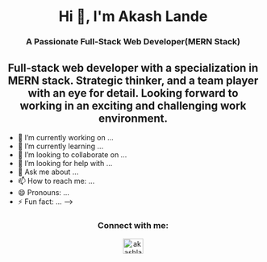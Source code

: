 
<h1 align="center">Hi 👋, I'm Akash Lande</h1>
<h3 align="center">A Passionate Full-Stack Web Developer(MERN Stack)</h3>
<h3><h2 align="center">Full-stack web developer with a specialization in MERN stack. Strategic thinker, and a team player with an eye for detail. Looking forward to working in an exciting and challenging work environment.</h2></h3>
 
- 🔭 I’m currently working on ...
- 🌱 I’m currently learning ...
- 👯 I’m looking to collaborate on ...
- 🤔 I’m looking for help with ...
- 💬 Ask me about ...
- 📫 How to reach me: ...
- 😄 Pronouns: ...
- ⚡ Fun fact: ...
-->


<h3 align="center">Connect with me:</h3>
<p align="center" >
  <a href="https://www.linkedin.com/in/akash-lande-a174361a2/" target="blank"><img align="center" src="https://raw.githubusercontent.com/rahuldkjain/github-profile-readme-generator/master/src/images/icons/Social/linked-in-alt.svg" alt="akashlande" height="30" width="40" /></a>
  </p>
